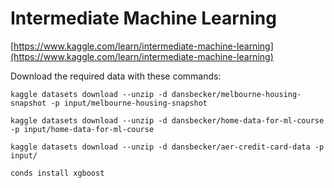 # Intermediate Machine Learning

[https://www.kaggle.com/learn/intermediate-machine-learning](https://www.kaggle.com/learn/intermediate-machine-learning)


Download the required data with these commands:

```
kaggle datasets download --unzip -d dansbecker/melbourne-housing-snapshot -p input/melbourne-housing-snapshot

kaggle datasets download --unzip -d dansbecker/home-data-for-ml-course -p input/home-data-for-ml-course 

kaggle datasets download --unzip -d dansbecker/aer-credit-card-data -p input/

conds install xgboost
```
